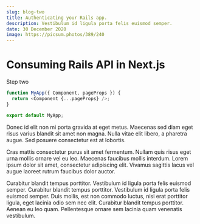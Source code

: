 ```yaml
---
slug: blog-two
title: Authenticating your Rails app.
description: Vestibulum id ligula porta felis euismod semper.
date: 30 December 2020
image: https://picsum.photos/389/240
---
```


# Consuming Rails API in Next.js

Step two

```js
function MyApp({ Component, pageProps }) {
  return <Component {...pageProps} />;
}

export default MyApp;
```

Donec id elit non mi porta gravida at eget metus. Maecenas sed diam eget risus varius blandit sit amet non magna. Nulla vitae elit libero, a pharetra augue. Sed posuere consectetur est at lobortis.

Cras mattis consectetur purus sit amet fermentum. Nullam quis risus eget urna mollis ornare vel eu leo. Maecenas faucibus mollis interdum. Lorem ipsum dolor sit amet, consectetur adipiscing elit. Vivamus sagittis lacus vel augue laoreet rutrum faucibus dolor auctor.

Curabitur blandit tempus porttitor. Vestibulum id ligula porta felis euismod semper. Curabitur blandit tempus porttitor. Vestibulum id ligula porta felis euismod semper. Duis mollis, est non commodo luctus, nisi erat porttitor ligula, eget lacinia odio sem nec elit. Curabitur blandit tempus porttitor. Aenean eu leo quam. Pellentesque ornare sem lacinia quam venenatis vestibulum.
